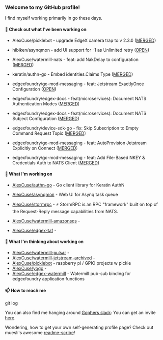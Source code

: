 ### Welcome to my GitHub profile!

I find myself working primarily in go these days.

#### 🔭 Check out what I've been working on

- AlexCuse/picklebot - upgrade EdgeX camera trap to v 2.3.0 ([MERGED](https://github.com/AlexCuse/picklebot/pull/7))

- hibiken/asynqmon - add UI support for -1 as Unlimited retry ([OPEN](https://github.com/hibiken/asynqmon/pull/286))

- AlexCuse/watermill-nats - feat: add NakDelay to configuration ([MERGED](https://github.com/AlexCuse/watermill-nats/pull/1))

- keratin/authn-go - Embed identities.Claims Type ([MERGED](https://github.com/keratin/authn-go/pull/22))

- edgexfoundry/go-mod-messaging - feat: Jetstream ExactlyOnce Configuration ([OPEN](https://github.com/edgexfoundry/go-mod-messaging/pull/179))

- edgexfoundry/edgex-docs - feat(microservices): Document NATS Authentication Modes ([MERGED](https://github.com/edgexfoundry/edgex-docs/pull/876))

- edgexfoundry/edgex-docs - feat(microservices): Document NATS Subject Configuration ([MERGED](https://github.com/edgexfoundry/edgex-docs/pull/867))

- edgexfoundry/device-sdk-go - fix: Skip Subscription to Empty Command Request Topic ([MERGED](https://github.com/edgexfoundry/device-sdk-go/pull/1216))

- edgexfoundry/go-mod-messaging - feat: AutoProvision Jetstream Explicitly on Connect ([MERGED](https://github.com/edgexfoundry/go-mod-messaging/pull/173))

- edgexfoundry/go-mod-messaging - feat: Add File-Based NKEY &amp; Credentials Auth to NATS Client ([MERGED](https://github.com/edgexfoundry/go-mod-messaging/pull/170))


#### 🍴 What I'm working on

- [AlexCuse/authn-go](https://github.com/AlexCuse/authn-go) - Go client library for Keratin AuthN

- [AlexCuse/asynqmon](https://github.com/AlexCuse/asynqmon) - Web UI for Asynq task queue

- [AlexCuse/stormrpc](https://github.com/AlexCuse/stormrpc) - ⚡ StormRPC is an RPC &#34;framework&#34; built on top of the Request-Reply message capabilities from NATS.

- [AlexCuse/watermill-amazonsqs](https://github.com/AlexCuse/watermill-amazonsqs) - 

- [AlexCuse/edgex-taf](https://github.com/AlexCuse/edgex-taf) - 


#### 🌱 What I'm thinking about working on

- [AlexCuse/watermill-pulsar](https://github.com/AlexCuse/watermill-pulsar) - 
- [AlexCuse/watermill-jetstream-archived](https://github.com/AlexCuse/watermill-jetstream-archived) - 
- [AlexCuse/picklebot](https://github.com/AlexCuse/picklebot) - raspberry pi / GPIO projects w pickle
- [AlexCuse/yogo](https://github.com/AlexCuse/yogo) - 
- [AlexCuse/edgex-watermill](https://github.com/AlexCuse/edgex-watermill) - Watermill pub-sub binding for edgexfoundry application functions

#### 📫 How to reach me

git log

You can also find me hanging around [Gophers slack](https://gophers.slack.com/): You can get an invite [here](https://gophersinvite.herokuapp.com/).


Wondering, how to get your own self-generating profile page? 
Check out muesli's awesome [readme-scribe](https://github.com/muesli/readme-scribe)!
